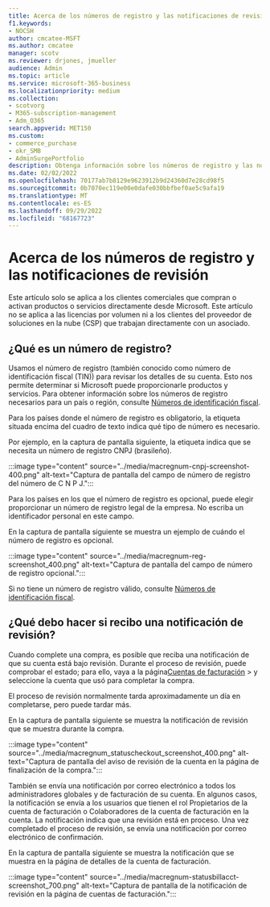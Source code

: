 ```yaml
---
title: Acerca de los números de registro y las notificaciones de revisión
f1.keywords:
- NOCSH
author: cmcatee-MSFT
ms.author: cmcatee
manager: scotv
ms.reviewer: drjones, jmueller
audience: Admin
ms.topic: article
ms.service: microsoft-365-business
ms.localizationpriority: medium
ms.collection:
- scotvorg
- M365-subscription-management
- Adm_O365
search.appverid: MET150
ms.custom:
- commerce_purchase
- okr_SMB
- AdminSurgePortfolio
description: Obtenga información sobre los números de registro y las notificaciones de revisión al comprar productos o servicios de Microsoft.
ms.date: 02/02/2022
ms.openlocfilehash: 70177ab7b8129e9623912b9d24360d7e28cd98f5
ms.sourcegitcommit: 0b7070ec119e00e0dafe030bbfbef0ae5c9afa19
ms.translationtype: MT
ms.contentlocale: es-ES
ms.lasthandoff: 09/29/2022
ms.locfileid: "68167723"
---
```

# <a name="about-registration-numbers-and-under-review-notifications"></a>Acerca de los números de registro y las notificaciones de revisión

Este artículo solo se aplica a los clientes comerciales que compran o activan productos o servicios directamente desde Microsoft. Este artículo no se aplica a las licencias por volumen ni a los clientes del proveedor de soluciones en la nube (CSP) que trabajan directamente con un asociado.

## <a name="what-is-a-registration-number"></a>¿Qué es un número de registro?  

Usamos el número de registro (también conocido como número de identificación fiscal (TIN)) para revisar los detalles de su cuenta. Esto nos permite determinar si Microsoft puede proporcionarle productos y servicios. Para obtener información sobre los números de registro necesarios para un país o región, consulte [Números de identificación fiscal](https://www.oecd.org/tax/automatic-exchange/crs-implementation-and-assistance/tax-identification-numbers/).

Para los países donde el número de registro es obligatorio, la etiqueta situada encima del cuadro de texto indica qué tipo de número es necesario.

Por ejemplo, en la captura de pantalla siguiente, la etiqueta indica que se necesita un número de registro CNPJ (brasileño).

:::image type="content" source="../media/macregnum-cnpj-screenshot-400.png" alt-text="Captura de pantalla del campo de número de registro del número de C N P J.":::

Para los países en los que el número de registro es opcional, puede elegir proporcionar un número de registro legal de la empresa. No escriba un identificador personal en este campo.

En la captura de pantalla siguiente se muestra un ejemplo de cuándo el número de registro es opcional.

:::image type="content" source="../media/macregnum-reg-screenshot_400.png" alt-text="Captura de pantalla del campo de número de registro opcional.":::

Si no tiene un número de registro válido, consulte [Números de identificación fiscal](https://www.oecd.org/tax/automatic-exchange/crs-implementation-and-assistance/tax-identification-numbers/).

## <a name="what-should-i-do-if-i-get-an-under-review-notification"></a>¿Qué debo hacer si recibo una notificación de revisión?  

Cuando complete una compra, es posible que reciba una notificación de que su cuenta está bajo revisión. Durante el proceso de revisión, puede comprobar el estado; para ello, vaya a la página<a href="https://go.microsoft.com/fwlink/p/?linkid=2084771" target="_blank">Cuentas de facturación</a>  >  y seleccione la cuenta que usó para completar la compra.

El proceso de revisión normalmente tarda aproximadamente un día en completarse, pero puede tardar más.

En la captura de pantalla siguiente se muestra la notificación de revisión que se muestra durante la compra.

:::image type="content" source="../media/macregnum_statuscheckout_screenshot_400.png" alt-text="Captura de pantalla del aviso de revisión de la cuenta en la página de finalización de la compra.":::

También se envía una notificación por correo electrónico a todos los administradores globales y de facturación de su cuenta. En algunos casos, la notificación se envía a los usuarios que tienen el rol Propietarios de la cuenta de facturación o Colaboradores de la cuenta de facturación en la cuenta. La notificación indica que una revisión está en proceso. Una vez completado el proceso de revisión, se envía una notificación por correo electrónico de confirmación.

En la captura de pantalla siguiente se muestra la notificación que se muestra en la página de detalles de la cuenta de facturación.

:::image type="content" source="../media/macregnum-statusbillacct-screenshot_700.png" alt-text="Captura de pantalla de la notificación de revisión en la página de cuentas de facturación.":::

